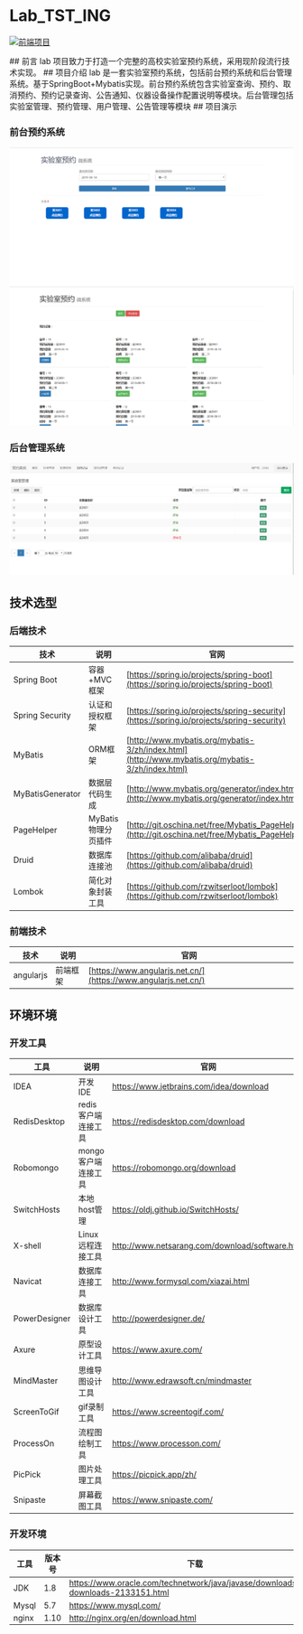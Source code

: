 # Lab_TST_ING
<p>
  <a href="https://github.com/macrozheng/mall-admin-web"><img src="http://macro-oss.oss-cn-shenzhen.aliyuncs.com/mall/badge/%E5%89%8D%E7%AB%AF%E9%A1%B9%E7%9B%AE-mall--admin--web-green.svg" alt="前端项目"></a>
</p>
## 前言
lab 项目致力于打造一个完整的高校实验室预约系统，采用现阶段流行技术实现。
## 项目介绍
lab 是一套实验室预约系统，包括前台预约系统和后台管理系统。基于SpringBoot+Mybatis实现。前台预约系统包含实验室查询、预约、取消预约、预约记录查询、公告通知、仪器设备操作配置说明等模块。后台管理包括实验室管理、预约管理、用户管理、公告管理等模块
## 项目演示

### 前台预约系统
![前台预约系统功能演示.png](/document/resource/lab1.png)
![前台预约系统功能演示.png](/document/resource/lab2.png)
### 后台管理系统
![后台管理系统功能演示.png](/document/resource/man1.png)

## 技术选型

### 后端技术

技术 | 说明 | 官网
----|----|----
Spring Boot | 容器+MVC框架 | [https://spring.io/projects/spring-boot](https://spring.io/projects/spring-boot)
Spring Security | 认证和授权框架 | [https://spring.io/projects/spring-security](https://spring.io/projects/spring-security)
MyBatis | ORM框架  | [http://www.mybatis.org/mybatis-3/zh/index.html](http://www.mybatis.org/mybatis-3/zh/index.html)
MyBatisGenerator | 数据层代码生成 | [http://www.mybatis.org/generator/index.html](http://www.mybatis.org/generator/index.html)
PageHelper | MyBatis物理分页插件 | [http://git.oschina.net/free/Mybatis_PageHelper](http://git.oschina.net/free/Mybatis_PageHelper)
Druid | 数据库连接池 | [https://github.com/alibaba/druid](https://github.com/alibaba/druid)
Lombok | 简化对象封装工具 | [https://github.com/rzwitserloot/lombok](https://github.com/rzwitserloot/lombok)

### 前端技术
技术 | 说明 | 官网
----|----|----
angularjs | 前端框架 | [https://www.angularjs.net.cn/](https://www.angularjs.net.cn/)

## 环境环境

### 开发工具

工具 | 说明 | 官网
----|----|----
IDEA | 开发IDE | https://www.jetbrains.com/idea/download
RedisDesktop | redis客户端连接工具 | https://redisdesktop.com/download
Robomongo | mongo客户端连接工具 | https://robomongo.org/download
SwitchHosts| 本地host管理 | https://oldj.github.io/SwitchHosts/
X-shell | Linux远程连接工具 | http://www.netsarang.com/download/software.html
Navicat | 数据库连接工具 | http://www.formysql.com/xiazai.html
PowerDesigner | 数据库设计工具 | http://powerdesigner.de/
Axure | 原型设计工具 | https://www.axure.com/
MindMaster | 思维导图设计工具 | http://www.edrawsoft.cn/mindmaster
ScreenToGif | gif录制工具 | https://www.screentogif.com/
ProcessOn | 流程图绘制工具 | https://www.processon.com/
PicPick | 图片处理工具 | https://picpick.app/zh/
Snipaste | 屏幕截图工具 | https://www.snipaste.com/

### 开发环境

工具 | 版本号 | 下载
----|----|----
JDK | 1.8 | https://www.oracle.com/technetwork/java/javase/downloads/jdk8-downloads-2133151.html
Mysql | 5.7 | https://www.mysql.com/
nginx | 1.10 | http://nginx.org/en/download.html


